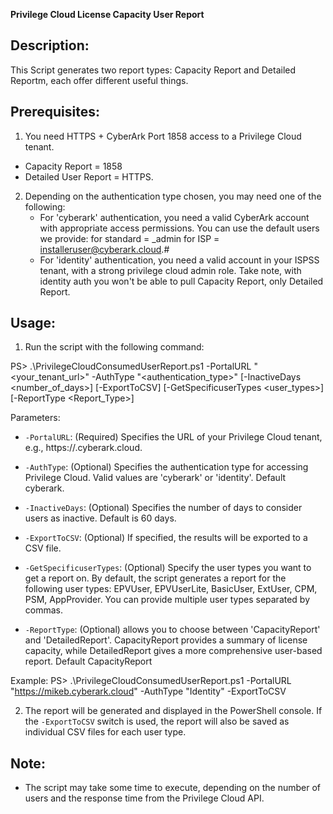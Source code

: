 **Privilege Cloud License Capacity User Report**


Description:
-------------
This Script generates two report types: Capacity Report and Detailed Reportm, each offer different useful things.

Prerequisites:
----------------
1. You need HTTPS + CyberArk Port 1858 access to a Privilege Cloud tenant.
 - Capacity Report = 1858
 - Detailed User Report = HTTPS.
2. Depending on the authentication type chosen, you may need one of the following:
   - For 'cyberark' authentication, you need a valid CyberArk account with appropriate access permissions. You can use the default users we provide:
 	for standard = <subdomain>_admin
	for ISP      = installeruser@cyberark.cloud.#
   - For 'identity' authentication, you need a valid account in your ISPSS tenant, with a strong privilege cloud admin role. Take note, with identity auth you won't be able to pull Capacity Report, only Detailed Report.

Usage:
------
1. Run the script with the following command:

PS> .\PrivilegeCloudConsumedUserReport.ps1 -PortalURL "<your_tenant_url>" -AuthType "<authentication_type>" [-InactiveDays <number_of_days>] [-ExportToCSV] [-GetSpecificuserTypes <user_types>] [-ReportType <Report_Type>]

Parameters:
- `-PortalURL`: (Required) Specifies the URL of your Privilege Cloud tenant, e.g., https://<subdomain>.cyberark.cloud.

- `-AuthType`: (Optional) Specifies the authentication type for accessing Privilege Cloud. Valid values are 'cyberark' or 'identity'. Default cyberark.

- `-InactiveDays`: (Optional) Specifies the number of days to consider users as inactive. Default is 60 days.

- `-ExportToCSV`: (Optional) If specified, the results will be exported to a CSV file.

- `-GetSpecificuserTypes`: (Optional) Specify the user types you want to get a report on. By default, the script generates a report for the following user types: EPVUser, EPVUserLite, BasicUser, ExtUser, CPM, PSM, AppProvider. You can provide multiple user types separated by commas.

- `-ReportType`: (Optional) allows you to choose between 'CapacityReport' and 'DetailedReport'. CapacityReport provides a summary of license capacity, while DetailedReport gives a more comprehensive user-based report. Default CapacityReport

Example:
PS> .\PrivilegeCloudConsumedUserReport.ps1 -PortalURL "https://mikeb.cyberark.cloud" -AuthType "Identity" -ExportToCSV

2. The report will be generated and displayed in the PowerShell console. If the `-ExportToCSV` switch is used, the report will also be saved as individual CSV files for each user type.


Note:
-----
- The script may take some time to execute, depending on the number of users and the response time from the Privilege Cloud API.
